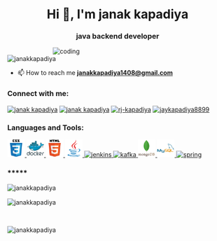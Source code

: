 <h1 align="center">Hi 👋, I'm janak kapadiya</h1>
<h3 align="center">java backend developer</h3>

<img align="right" alt="coding" width="400" src="https://i.pinimg.com/originals/e8/f4/53/e8f453469a3ec97ecd354df465d73913.gif">

<p align="left"> <img src="https://komarev.com/ghpvc/?username=janakkapadiya&label=Profile%20views&color=0e75b6&style=flat" alt="janakkapadiya" /> </p>

- 📫 How to reach me **janakkapadiya1408@gmail.com**

<h3 align="left">Connect with me:</h3>
<p align="left">
<a href="https://linkedin.com/in/janak kapadiya" target="blank"><img align="center" src="https://raw.githubusercontent.com/rahuldkjain/github-profile-readme-generator/master/src/images/icons/Social/linked-in-alt.svg" alt="janak kapadiya" height="30" width="40" /></a>
<a href="https://instagram.com/janak kapadiya" target="blank"><img align="center" src="https://raw.githubusercontent.com/rahuldkjain/github-profile-readme-generator/master/src/images/icons/Social/instagram.svg" alt="janak kapadiya" height="30" width="40" /></a>
<a href="https://www.leetcode.com/rj-kapadiya" target="blank"><img align="center" src="https://raw.githubusercontent.com/rahuldkjain/github-profile-readme-generator/master/src/images/icons/Social/leet-code.svg" alt="rj-kapadiya" height="30" width="40" /></a>
<a href="https://auth.geeksforgeeks.org/user/jaykapadiya8899" target="blank"><img align="center" src="https://raw.githubusercontent.com/rahuldkjain/github-profile-readme-generator/master/src/images/icons/Social/geeks-for-geeks.svg" alt="jaykapadiya8899" height="30" width="40" /></a>
</p>

<h3 align="left">Languages and Tools:</h3>
<p align="left"> <a href="https://www.w3schools.com/css/" target="_blank" rel="noreferrer"> <img src="https://raw.githubusercontent.com/devicons/devicon/master/icons/css3/css3-original-wordmark.svg" alt="css3" width="40" height="40"/> </a> <a href="https://www.docker.com/" target="_blank" rel="noreferrer"> <img src="https://raw.githubusercontent.com/devicons/devicon/master/icons/docker/docker-original-wordmark.svg" alt="docker" width="40" height="40"/> </a> <a href="https://www.w3.org/html/" target="_blank" rel="noreferrer"> <img src="https://raw.githubusercontent.com/devicons/devicon/master/icons/html5/html5-original-wordmark.svg" alt="html5" width="40" height="40"/> </a> <a href="https://www.java.com" target="_blank" rel="noreferrer"> <img src="https://raw.githubusercontent.com/devicons/devicon/master/icons/java/java-original.svg" alt="java" width="40" height="40"/> </a> <a href="https://www.jenkins.io" target="_blank" rel="noreferrer"> <img src="https://www.vectorlogo.zone/logos/jenkins/jenkins-icon.svg" alt="jenkins" width="40" height="40"/> </a> <a href="https://kafka.apache.org/" target="_blank" rel="noreferrer"> <img src="https://www.vectorlogo.zone/logos/apache_kafka/apache_kafka-icon.svg" alt="kafka" width="40" height="40"/> </a> <a href="https://www.mongodb.com/" target="_blank" rel="noreferrer"> <img src="https://raw.githubusercontent.com/devicons/devicon/master/icons/mongodb/mongodb-original-wordmark.svg" alt="mongodb" width="40" height="40"/> </a> <a href="https://www.mysql.com/" target="_blank" rel="noreferrer"> <img src="https://raw.githubusercontent.com/devicons/devicon/master/icons/mysql/mysql-original-wordmark.svg" alt="mysql" width="40" height="40"/> </a> <a href="https://spring.io/" target="_blank" rel="noreferrer"> <img src="https://www.vectorlogo.zone/logos/springio/springio-icon.svg" alt="spring" width="40" height="40"/> </a> </p>

<h3 align="left">*****</h3>

<p><img align="left" src="https://github-readme-stats.vercel.app/api/top-langs?username=janakkapadiya&show_icons=true&locale=en&layout=compact" alt="janakkapadiya" /></p>
<br/>
<p><img align="center" src="https://github-readme-stats.vercel.app/api?username=janakkapadiya&show_icons=true&locale=en" alt="janakkapadiya" /></p>
<br/>
<p><img align="center" src="https://github-readme-streak-stats.herokuapp.com/?user=janakkapadiya&" alt="janakkapadiya" /></p>
